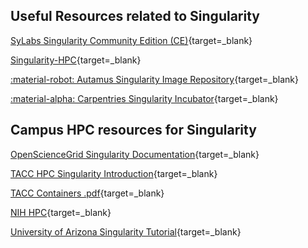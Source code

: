## Useful Resources related to Singularity

[SyLabs Singularity Community Edition (CE)](https://sylabs.io/singularity/){target=_blank}

[Singularity-HPC](https://singularity-hpc.readthedocs.io/en/latest/){target=_blank}

[:material-robot: Autamus Singularity Image Repository](https://singularityhub.github.io/singularity-hpc/){target=_blank}

[:material-alpha: Carpentries Singularity Incubator](https://carpentries-incubator.github.io/singularity-introduction/){target=_blank}

## Campus HPC resources for Singularity

[OpenScienceGrid Singularity Documentation](https://opensciencegrid.org/docs/worker-node/install-singularity/){target=_blank}

[TACC HPC Singularity Introduction](https://containers-at-tacc.readthedocs.io/en/latest/singularity/01.singularity_basics.html){target=_blank}

[TACC Containers .pdf](https://frontera-portal.tacc.utexas.edu/user-guide/docs/containers-at-tacc.pdf){target=_blank}

[NIH HPC](https://hpc.nih.gov/apps/singularity.html){target=_blank}

[University of Arizona Singularity Tutorial](https://public.confluence.arizona.edu/display/UAHPC/Containers){target=_blank}
